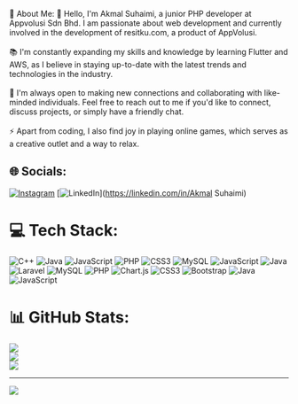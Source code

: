 💫 About Me:
👋 Hello, I'm Akmal Suhaimi, a junior PHP developer at Appvolusi Sdn Bhd. I am passionate about web development and currently involved in the development of resitku.com, a product of AppVolusi.<br><br>📚 I'm constantly expanding my skills and knowledge by learning Flutter and AWS, as I believe in staying up-to-date with the latest trends and technologies in the industry.<br><br>💬 I'm always open to making new connections and collaborating with like-minded individuals. Feel free to reach out to me if you'd like to connect, discuss projects, or simply have a friendly chat.<br><br>⚡ Apart from coding, I also find joy in playing online games, which serves as a creative outlet and a way to relax.


## 🌐 Socials:
[![Instagram](https://img.shields.io/badge/Instagram-%23E4405F.svg?logo=Instagram&logoColor=white)](https://instagram.com/dxiiren) [![LinkedIn](https://img.shields.io/badge/LinkedIn-%230077B5.svg?logo=linkedin&logoColor=white)](https://linkedin.com/in/Akmal Suhaimi) 

# 💻 Tech Stack:
![C++](https://img.shields.io/badge/c++-%2300599C.svg?style=for-the-badge&logo=c%2B%2B&logoColor=white) ![Java](https://img.shields.io/badge/java-%23ED8B00.svg?style=for-the-badge&logo=java&logoColor=white) ![JavaScript](https://img.shields.io/badge/javascript-%23323330.svg?style=for-the-badge&logo=javascript&logoColor=%23F7DF1E) ![PHP](https://img.shields.io/badge/php-%23777BB4.svg?style=for-the-badge&logo=php&logoColor=white) ![CSS3](https://img.shields.io/badge/css3-%231572B6.svg?style=for-the-badge&logo=css3&logoColor=white) ![MySQL](https://img.shields.io/badge/mysql-%2300f.svg?style=for-the-badge&logo=mysql&logoColor=white) ![JavaScript](https://img.shields.io/badge/javascript-%23323330.svg?style=for-the-badge&logo=javascript&logoColor=%23F7DF1E) ![Java](https://img.shields.io/badge/java-%23ED8B00.svg?style=for-the-badge&logo=java&logoColor=white) ![Laravel](https://img.shields.io/badge/laravel-%23FF2D20.svg?style=for-the-badge&logo=laravel&logoColor=white) ![MySQL](https://img.shields.io/badge/mysql-%2300f.svg?style=for-the-badge&logo=mysql&logoColor=white) ![PHP](https://img.shields.io/badge/php-%23777BB4.svg?style=for-the-badge&logo=php&logoColor=white) ![Chart.js](https://img.shields.io/badge/chart.js-F5788D.svg?style=for-the-badge&logo=chart.js&logoColor=white) ![CSS3](https://img.shields.io/badge/css3-%231572B6.svg?style=for-the-badge&logo=css3&logoColor=white) ![Bootstrap](https://img.shields.io/badge/bootstrap-%23563D7C.svg?style=for-the-badge&logo=bootstrap&logoColor=white) ![Java](https://img.shields.io/badge/java-%23ED8B00.svg?style=for-the-badge&logo=java&logoColor=white) ![JavaScript](https://img.shields.io/badge/javascript-%23323330.svg?style=for-the-badge&logo=javascript&logoColor=%23F7DF1E)
# 📊 GitHub Stats:
![](https://github-readme-stats.vercel.app/api?username=dxiiren&theme=dark&hide_border=false&include_all_commits=true&count_private=true)<br/>
![](https://github-readme-streak-stats.herokuapp.com/?user=dxiiren&theme=dark&hide_border=false)<br/>
![](https://github-readme-stats.vercel.app/api/top-langs/?username=dxiiren&theme=dark&hide_border=false&include_all_commits=true&count_private=true&layout=compact)

---
[![](https://visitcount.itsvg.in/api?id=dxiiren&icon=0&color=0)](https://visitcount.itsvg.in)

<!-- Proudly created with GPRM ( https://gprm.itsvg.in ) -->
